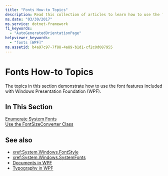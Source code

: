 ```yaml
---
title: "Fonts How-to Topics"
description: Read this collection of articles to learn how to use the font features available in Windows Presentation Foundation (WPF) applications.
ms.date: "03/30/2017"
ms.service: dotnet-framework
f1_keywords: 
  - "AutoGeneratedOrientationPage"
helpviewer_keywords: 
  - "fonts [WPF]"
ms.assetid: b4a97c97-7f88-4a89-b1d1-cf2c0d087955
---
```

# Fonts How-to Topics

The topics in this section demonstrate how to use the font features included with Windows Presentation Foundation (WPF).  
  
## In This Section  

 [Enumerate System Fonts](how-to-enumerate-system-fonts.md)  
 [Use the FontSizeConverter Class](how-to-use-the-fontsizeconverter-class.md)  
  
## See also

- <xref:System.Windows.FontStyle>
- <xref:System.Windows.SystemFonts>
- [Documents in WPF](documents-in-wpf.md)
- [Typography in WPF](typography-in-wpf.md)
